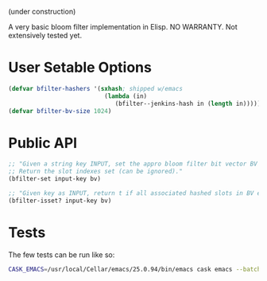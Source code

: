 (under construction)

A very basic bloom filter implementation in Elisp.
NO WARRANTY. Not extensively tested yet.

# User Setable Options
```el
(defvar bfilter-hashers '(sxhash; shipped w/emacs
			               (lambda (in)
				              (bfilter--jenkins-hash in (length in)))))
(defvar bfilter-bv-size 1024)
```

# Public API

```el
;; "Given a string key INPUT, set the appro bloom filter bit vector BV slots.
;; Return the slot indexes set (can be ignored)."
(bfilter-set input-key bv)

;; "Given key as INPUT, return t if all associated hashed slots in BV equal t, else nil."
(bfilter-isset? input-key bv)
```

# Tests
The few tests can be run like so:

```sh
CASK_EMACS=/usr/local/Cellar/emacs/25.0.94/bin/emacs cask emacs --batch   -l ert --script test/test-bfilter.el -f ert-run-tests-batch-and-exit
```
